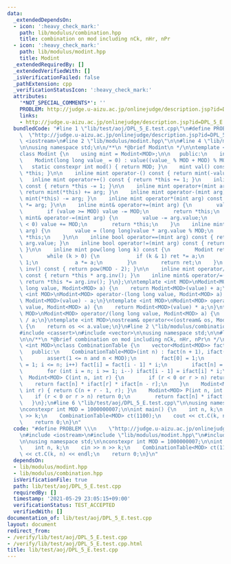 ```yaml
---
data:
  _extendedDependsOn:
  - icon: ':heavy_check_mark:'
    path: lib/modulus/combination.hpp
    title: combination on mod including nCk, nHr, nPr
  - icon: ':heavy_check_mark:'
    path: lib/modulus/modint.hpp
    title: Modint
  _extendedRequiredBy: []
  _extendedVerifiedWith: []
  _isVerificationFailed: false
  _pathExtension: cpp
  _verificationStatusIcon: ':heavy_check_mark:'
  attributes:
    '*NOT_SPECIAL_COMMENTS*': ''
    PROBLEM: http://judge.u-aizu.ac.jp/onlinejudge/description.jsp?id=DPL_5_E
    links:
    - http://judge.u-aizu.ac.jp/onlinejudge/description.jsp?id=DPL_5_E
  bundledCode: "#line 1 \"lib/test/aoj/DPL_5_E.test.cpp\"\n#define PROBLEM \\\n  \
    \  \"http://judge.u-aizu.ac.jp/onlinejudge/description.jsp?id=DPL_5_E\"\n#include\
    \ <iostream>\n#line 2 \"lib/modulus/modint.hpp\"\n\n#line 4 \"lib/modulus/modint.hpp\"\
    \n\nusing namespace std;\n\n/**\n *@brief Modint\n */\n\ntemplate <int MOD>\n\
    class Modint {\n    using mint = Modint<MOD>;\n\n   public:\n    int value;\n\
    \    Modint(long long value_ = 0) : value((value_ % MOD + MOD) % MOD) {}\n\n \
    \   static constexpr int mod() { return MOD; }\n    mint val() const { return\
    \ *this; }\n\n    inline mint operator-() const { return mint(-value); }\n\n \
    \   inline mint operator++() const { return *this += 1; }\n    inline mint operator--()\
    \ const { return *this -= 1; }\n\n    inline mint operator+(mint arg) const {\
    \ return mint(*this) += arg; }\n    inline mint operator-(mint arg) const { return\
    \ mint(*this) -= arg; }\n    inline mint operator*(mint arg) const { return mint(*this)\
    \ *= arg; }\n\n    inline mint& operator+=(mint arg) {\n        value += arg.value;\n\
    \        if (value >= MOD) value -= MOD;\n        return *this;\n    }\n    inline\
    \ mint& operator-=(mint arg) {\n        value -= arg.value;\n        if (value\
    \ < 0) value += MOD;\n        return *this;\n    }\n    inline mint& operator*=(mint\
    \ arg) {\n        value = (long long)value * arg.value % MOD;\n        return\
    \ *this;\n    }\n\n    inline bool operator==(mint arg) const { return value ==\
    \ arg.value; }\n    inline bool operator!=(mint arg) const { return value != arg.value;\
    \ }\n\n    inline mint pow(long long k) const {\n        Modint ret = 1, a(*this);\n\
    \        while (k > 0) {\n            if (k & 1) ret *= a;\n            k >>=\
    \ 1;\n            a *= a;\n        }\n        return ret;\n    }\n    inline mint\
    \ inv() const { return pow(MOD - 2); }\n\n    inline mint operator/(mint arg)\
    \ const { return *this * arg.inv(); }\n    inline mint& operator/=(mint arg) {\
    \ return *this *= arg.inv(); }\n};\n\ntemplate <int MOD>\nModint<MOD> operator+(long\
    \ long value, Modint<MOD> a) {\n    return Modint<MOD>(value) + a;\n}\ntemplate\
    \ <int MOD>\nModint<MOD> operator-(long long value, Modint<MOD> a) {\n    return\
    \ Modint<MOD>(value) - a;\n}\ntemplate <int MOD>\nModint<MOD> operator*(long long\
    \ value, Modint<MOD> a) {\n    return Modint<MOD>(value) * a;\n}\ntemplate <int\
    \ MOD>\nModint<MOD> operator/(long long value, Modint<MOD> a) {\n    return Modint<MOD>(value)\
    \ / a;\n}\ntemplate <int MOD>\nostream& operator<<(ostream& os, Modint<MOD> a)\
    \ {\n    return os << a.value;\n}\n#line 2 \"lib/modulus/combination.hpp\"\n\n\
    #include <cassert>\n#include <vector>\n\nusing namespace std;\n\n#line 9 \"lib/modulus/combination.hpp\"\
    \n\n/**\n *@brief combination on mod including nCk, nHr, nPr\n */\n\ntemplate\
    \ <int MOD>\nclass CombinationTable {\n    vector<Modint<MOD>> fact, ifact;\n\n\
    \   public:\n    CombinationTable<MOD>(int n) : fact(n + 1), ifact(n + 1) {\n\
    \        assert(1 <= n and n < MOD);\n        fact[0] = 1;\n        for (int i\
    \ = 1; i <= n; i++) fact[i] = fact[i - 1] * i;\n        ifact[n] = fact[n].inv();\n\
    \        for (int i = n; i >= 1; i--) ifact[i - 1] = ifact[i] * i;\n    }\n  \
    \  Modint<MOD> C(int n, int r) {\n        if (r < 0 or r > n) return 0;\n    \
    \    return fact[n] * ifact[r] * ifact[n - r];\n    }\n    Modint<MOD> H(int n,\
    \ int r) { return C(n + r - 1, r); }\n    Modint<MOD> P(int n, int r) {\n    \
    \    if (r < 0 or r > n) return 0;\n        return fact[n] * ifact[n - r];\n \
    \   }\n};\n#line 6 \"lib/test/aoj/DPL_5_E.test.cpp\"\n\nusing namespace std;\n\
    \nconstexpr int MOD = 1000000007;\n\nint main() {\n    int n, k;\n    cin >> n\
    \ >> k;\n    CombinationTable<MOD> ct(1100);\n    cout << ct.C(k, n) << endl;\n\
    \    return 0;\n}\n"
  code: "#define PROBLEM \\\n    \"http://judge.u-aizu.ac.jp/onlinejudge/description.jsp?id=DPL_5_E\"\
    \n#include <iostream>\n#include \"lib/modulus/modint.hpp\"\n#include \"lib/modulus/combination.hpp\"\
    \n\nusing namespace std;\n\nconstexpr int MOD = 1000000007;\n\nint main() {\n\
    \    int n, k;\n    cin >> n >> k;\n    CombinationTable<MOD> ct(1100);\n    cout\
    \ << ct.C(k, n) << endl;\n    return 0;\n}\n"
  dependsOn:
  - lib/modulus/modint.hpp
  - lib/modulus/combination.hpp
  isVerificationFile: true
  path: lib/test/aoj/DPL_5_E.test.cpp
  requiredBy: []
  timestamp: '2021-05-29 23:05:15+09:00'
  verificationStatus: TEST_ACCEPTED
  verifiedWith: []
documentation_of: lib/test/aoj/DPL_5_E.test.cpp
layout: document
redirect_from:
- /verify/lib/test/aoj/DPL_5_E.test.cpp
- /verify/lib/test/aoj/DPL_5_E.test.cpp.html
title: lib/test/aoj/DPL_5_E.test.cpp
---
```

